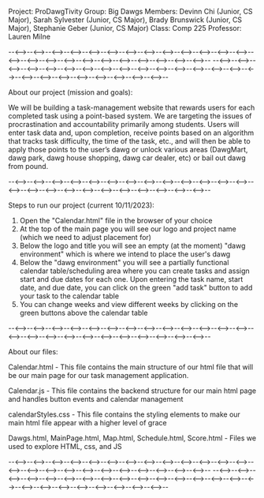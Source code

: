 Project: ProDawgTivity
Group: Big Dawgs
Members: Devinn Chi (Junior, CS Major), Sarah Sylvester (Junior, CS Major), Brady Brunswick (Junior, CS Major), Stephanie Geber (Junior, CS Major)
Class: Comp 225
Professor: Lauren Milne

--<-->--<-->--<-->--<-->--<-->--<-->--<-->--<-->--<-->--<-->--<-->--<-->--<-->--<-->--<-->--<-->--<-->--<-->--<-->--<-->--<-->--<-->--<-->--<-->--
--<-->--<-->--<-->--<-->--<-->--<-->--<-->--<-->--<-->--<-->--<-->--<-->--<-->--<-->--<-->--<-->--<-->--<-->--<-->--<-->--<-->--<-->--<-->--<-->--

About our project (mission and goals):

We will be building a task-management website that rewards users for each completed task using a point-based system. We are targeting the issues of procrastination and accountability primarily among students. Users will enter task data and, upon completion, receive points based on an algorithm that tracks task difficulty, the time of the task, etc., and will then be able to apply those points to the user’s dawg or unlock various areas (DawgMart, dawg park, dawg house shopping, dawg car dealer, etc) or bail out dawg from pound.

--<-->--<-->--<-->--<-->--<-->--<-->--<-->--<-->--<-->--<-->--<-->--<-->--<-->--<-->--<-->--<-->--<-->--<-->--<-->--<-->--<-->--<-->--<-->--<-->--

Steps to run our project (current 10/11/2023):

1. Open the "Calendar.html" file in the browser of your choice
2. At the top of the main page you will see our logo and project name (which we need to adjust placement for)
3. Below the logo and title you will see an empty (at the moment) "dawg environment" which is where we intend to place the user's dawg
4. Below the "dawg environment" you will see a partially functional calendar table/scheduling area where you can create tasks and assign start and due dates for each one. Upon entering the task name, start date, and due date, you can click on the green "add task" button to add your task to the calendar table
5. You can change weeks and view different weeks by clicking on the green buttons above the calendar table

--<-->--<-->--<-->--<-->--<-->--<-->--<-->--<-->--<-->--<-->--<-->--<-->--<-->--<-->--<-->--<-->--<-->--<-->--<-->--<-->--<-->--<-->--<-->--<-->--


About our files:

Calendar.html - This file contains the main structure of our html file that will be our main page for our task management application.

Calendar.js - This file contains the backend structure for our main html page and handles button events and calendar management

calendarStyles.css - This file contains the styling elements to make our main html file appear with a higher level of grace

Dawgs.html, MainPage.html, Map.html, Schedule.html, Score.html - Files we used to explore HTML, css, and JS 

--<-->--<-->--<-->--<-->--<-->--<-->--<-->--<-->--<-->--<-->--<-->--<-->--<-->--<-->--<-->--<-->--<-->--<-->--<-->--<-->--<-->--<-->--<-->--<-->--
--<-->--<-->--<-->--<-->--<-->--<-->--<-->--<-->--<-->--<-->--<-->--<-->--<-->--<-->--<-->--<-->--<-->--<-->--<-->--<-->--<-->--<-->--<-->--<-->--